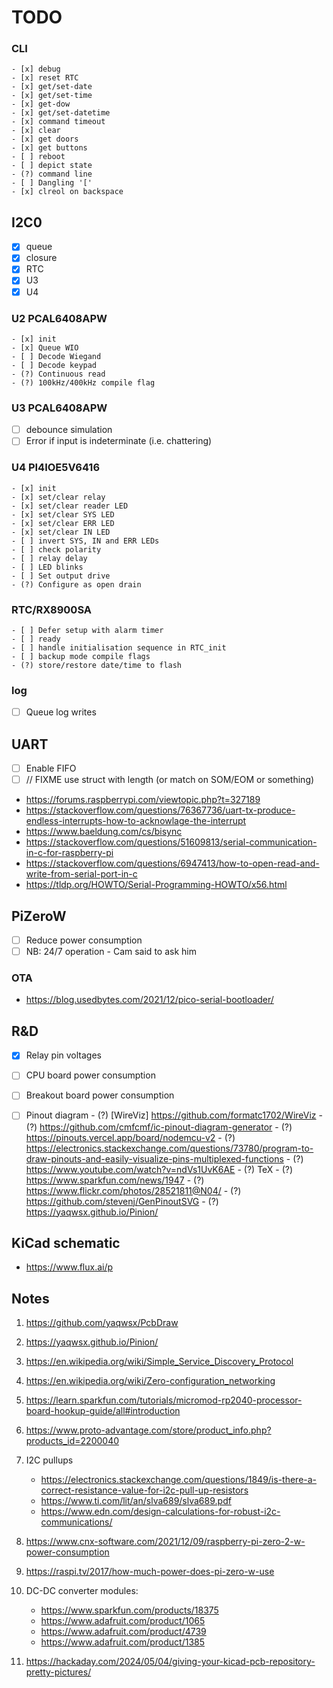 # TODO

### CLI
    - [x] debug
    - [x] reset RTC
    - [x] get/set-date
    - [x] get/set-time
    - [x] get-dow
    - [x] get/set-datetime
    - [x] command timeout
    - [x] clear
    - [x] get doors
    - [x] get buttons
    - [ ] reboot
    - [ ] depict state
    - (?) command line
    - [ ] Dangling '['
    - [x] clreol on backspace

## I2C0
   - [x] queue
   - [x] closure
   - [x] RTC
   - [x] U3
   - [x] U4

### U2 PCAL6408APW
    - [x] init
    - [x] Queue WIO
    - [ ] Decode Wiegand
    - [ ] Decode keypad
    - (?) Continuous read 
    - (?) 100kHz/400kHz compile flag

### U3 PCAL6408APW
   - [ ] debounce simulation
   - [ ] Error if input is indeterminate (i.e. chattering)

### U4 PI4IOE5V6416
    - [x] init
    - [x] set/clear relay
    - [x] set/clear reader LED
    - [x] set/clear SYS LED
    - [x] set/clear ERR LED
    - [x] set/clear IN LED
    - [ ] invert SYS, IN and ERR LEDs
    - [ ] check polarity
    - [ ] relay delay
    - [ ] LED blinks
    - [ ] Set output drive
    - (?) Configure as open drain

### RTC/RX8900SA
    - [ ] Defer setup with alarm timer
    - [ ] ready
    - [ ] handle initialisation sequence in RTC_init
    - [ ] backup mode compile flags
    - (?) store/restore date/time to flash

### log
   - [ ] Queue log writes
               
## UART
   - [ ] Enable FIFO
   - [ ] // FIXME use struct with length (or match on SOM/EOM or something)
   - https://forums.raspberrypi.com/viewtopic.php?t=327189
   - https://stackoverflow.com/questions/76367736/uart-tx-produce-endless-interrupts-how-to-acknowlage-the-interrupt
   - https://www.baeldung.com/cs/bisync
   - https://stackoverflow.com/questions/51609813/serial-communication-in-c-for-raspberry-pi
   - https://stackoverflow.com/questions/6947413/how-to-open-read-and-write-from-serial-port-in-c
   - https://tldp.org/HOWTO/Serial-Programming-HOWTO/x56.html

## PiZeroW
   - [ ] Reduce power consumption
   - [ ] NB: 24/7 operation - Cam said to ask him

### OTA
   - https://blog.usedbytes.com/2021/12/pico-serial-bootloader/


## R&D
- [x] Relay pin voltages
- [ ] CPU board power consumption
- [ ] Breakout board power consumption

- [ ] Pinout diagram
      - (?) [WireViz] https://github.com/formatc1702/WireViz
      - (?) https://github.com/cmfcmf/ic-pinout-diagram-generator
      - (?) https://pinouts.vercel.app/board/nodemcu-v2
      - (?) https://electronics.stackexchange.com/questions/73780/program-to-draw-pinouts-and-easily-visualize-pins-multiplexed-functions
      - (?) https://www.youtube.com/watch?v=ndVs1UvK6AE
      - (?) TeX
      - (?) https://www.sparkfun.com/news/1947
      - (?) https://www.flickr.com/photos/28521811@N04/
      - (?) https://github.com/stevenj/GenPinoutSVG
      - (?) https://yaqwsx.github.io/Pinion/

## KiCad schematic
- https://www.flux.ai/p


## Notes

1. https://github.com/yaqwsx/PcbDraw
2. https://yaqwsx.github.io/Pinion/
3. https://en.wikipedia.org/wiki/Simple_Service_Discovery_Protocol
4. https://en.wikipedia.org/wiki/Zero-configuration_networking
5. https://learn.sparkfun.com/tutorials/micromod-rp2040-processor-board-hookup-guide/all#introduction
6. https://www.proto-advantage.com/store/product_info.php?products_id=2200040
7. I2C pullups
      - https://electronics.stackexchange.com/questions/1849/is-there-a-correct-resistance-value-for-i2c-pull-up-resistors
      - https://www.ti.com/lit/an/slva689/slva689.pdf
      - https://www.edn.com/design-calculations-for-robust-i2c-communications/

8. https://www.cnx-software.com/2021/12/09/raspberry-pi-zero-2-w-power-consumption
9. https://raspi.tv/2017/how-much-power-does-pi-zero-w-use
10. DC-DC converter modules:
    - https://www.sparkfun.com/products/18375
    - https://www.adafruit.com/product/1065
    - https://www.adafruit.com/product/4739
    - https://www.adafruit.com/product/1385
11. https://hackaday.com/2024/05/04/giving-your-kicad-pcb-repository-pretty-pictures/
